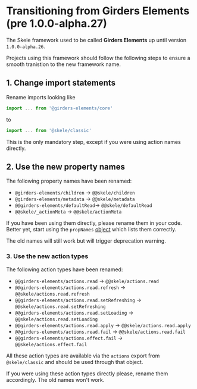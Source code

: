 # Transitioning from Girders Elements (pre 1.0.0-alpha.27)

The Skele framework used to be called **Girders Elements** up until version `1.0.0-alpha.26`.

Projects using this framework should follow the following steps to ensure a smooth tranistion
to the new framework name.

## 1. Change import statements

Rename imports looking like

```javascript
import ... from '@girders-elements/core'
```

to

```javascript
import ... from '@skele/classic'
```

This is the only mandatory step, except if you were using action names directly.

## 2. Use the new property names

The following property names have been renamed:

* `@girders-elements/children` -> `@@skele/children`
* `@girders-elements/metadata` -> `@@skele/metadata`
* `@@girders-elements/defaultRead`-> `@@skele/defaultRead`
* `@@skele/_actionMeta` -> `@@skele/actionMeta`

If you have been using them directly, please rename them in your code. Better yet,
start using the `propNames` [object](api/prop-names.md) which lists them correctly.

The old names will still work but will trigger deprecation warning.

### 3. Use the new action types

The following action types have been renamed:

* `@@girders-elements/actions.read` -> `@@skele/actions.read`
* `@@girders-elements/actions.read.refresh` -> `@@skele/actions.read.refresh`
* `@@girders-elements/actions.read.setRefreshing` -> `@@skele/actions.read.setRefreshing`
* `@@girders-elements/actions.read.setLoading` -> `@@skele/actions.read.setLoading`
* `@@girders-elements/actions.read.apply` -> `@@skele/actions.read.apply`
* `@@girders-elements/actions.read.fail` -> `@@skele/actions.read.fail`
* `@@girders-elements/actions.effect.fail` -> `@@skele/actions.effect.fail`

All these action types are available via the `actions` export from `@skele/classic` and
should be used through that object.

If you were using these action types directly please, rename them accordingly. The old names
won't work.
